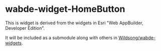 # wabde-widget-HomeButton

This is widget is derived from the widgets in Esri "Web AppBuilder, Developer Edition".

It will be included as a submodule along with others in 
[Wildsong/wabde-widgets](https://github.com/Wildsong/wabde-widgets).


